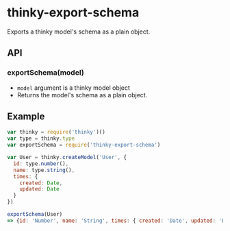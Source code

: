 # thinky-export-schema

Exports a thinky model's schema as a plain object.

## API

### exportSchema(model)

- `model` argument is a thinky model object
- Returns the model's schema as a plain object.

## Example

```js
var thinky = require('thinky')()
var type = thinky.type
var exportSchema = require('thinky-export-schema')

var User = thinky.createModel('User', {
  id: type.number(),
  name: type.string(),
  times: {
    created: Date,
    updated: Date
  }
})

exportSchema(User)
=> {id: 'Number', name: 'String', times: { created: 'Date', updated: 'Date' }}
```
